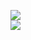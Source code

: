 [![](https://img.shields.io/badge/Made%20With-Github%20Spray-lightgrey.svg?style=for-the-badge&logo=github)](https://github.com/Annihil/github-spray#6356)  
[![](https://i.imgur.com/2DrTn0Z.gif)](https://github.com/Annihil/github-spray)